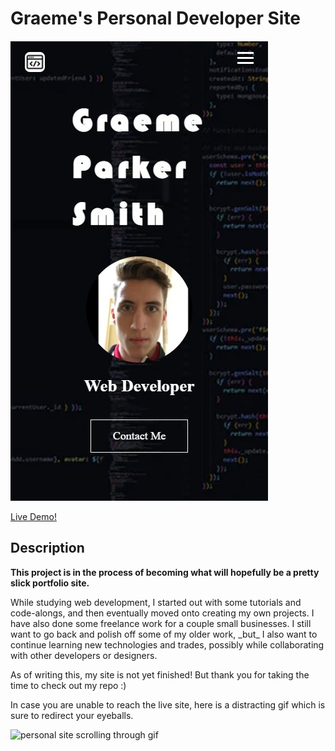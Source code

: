 # Graeme's Personal Developer Site #
![developer page hero snip](./images/personal-site-hero-snip.jpg)

[Live Demo!](https://graeme-parker-smith.github.io/personal-site/)

## Description ##
**This project is in the process of becoming what will hopefully be a pretty slick portfolio site.**
<p>
While studying web development, I started out with some tutorials and code-alongs, and then eventually moved onto creating my own projects. I have also done some freelance work for a couple small businesses. I still want to go back and polish off some of my older work, _but_ I also want to continue learning new technologies and trades, possibly while collaborating with other developers or designers. 
</p>
<p>
    As of writing this, my site is not yet finished! But thank you for taking the time to check out my repo :)
</p>
<p>In case you are unable to reach the live site, here is a distracting gif which is sure to redirect your eyeballs.</p>

![personal site scrolling through gif](./images/personal-site-preview.gif)







